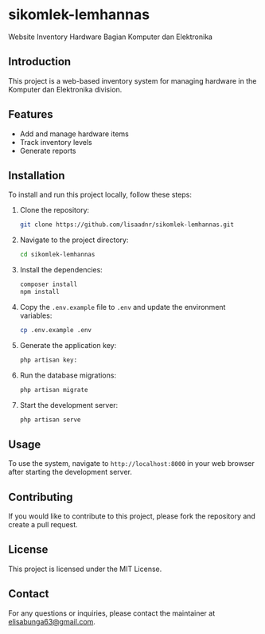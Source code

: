 # sikomlek-lemhannas
Website Inventory Hardware Bagian Komputer dan Elektronika

## Introduction
This project is a web-based inventory system for managing hardware in the Komputer dan Elektronika division.

## Features
- Add and manage hardware items
- Track inventory levels
- Generate reports

## Installation
To install and run this project locally, follow these steps:

1. Clone the repository:
   ```bash
   git clone https://github.com/lisaadnr/sikomlek-lemhannas.git
   ```
2. Navigate to the project directory:
   ```bash
   cd sikomlek-lemhannas
   ```
3. Install the dependencies:
   ```bash
   composer install
   npm install
   ```
4. Copy the `.env.example` file to `.env` and update the environment variables:
   ```bash
   cp .env.example .env
   ```
5. Generate the application key:
   ```bash
   php artisan key:
   ```
6. Run the database migrations:
   ```bash
   php artisan migrate
   ```
7. Start the development server:
   ```bash
   php artisan serve
   ```

## Usage
To use the system, navigate to `http://localhost:8000` in your web browser after starting the development server.

## Contributing
If you would like to contribute to this project, please fork the repository and create a pull request.

## License
This project is licensed under the MIT License.

## Contact
For any questions or inquiries, please contact the maintainer at elisabunga63@gmail.com.
